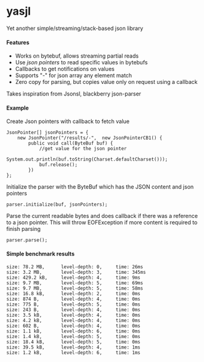 # yasjl

Yet another simple/streaming/stack-based json library

#### Features
- Works on bytebuf, allows streaming partial reads
- Use *json pointers* to read specific values in bytebufs
- Callbacks to get notifications on values
- Supports "-" for json array any element match
- Zero copy for parsing, but copies value only on request using a callback

Takes inspiration from Jsonsl, blackberry json-parser

#### Example

Create Json pointers with callback to fetch value
```
JsonPointer[] jsonPointers = {
    new JsonPointer("/results/-",  new JsonPointerCB1() {
        public void call(ByteBuf buf) {
            //get value for the json pointer
            System.out.println(buf.toString(Charset.defaultCharset()));
            buf.release();
        })
};
```

Initialize the parser with the ByteBuf which has the JSON content and json pointers
```
parser.initialize(buf, jsonPointers);
```

Parse the current readable bytes and does callback if there was a reference to a 
json pointer. This will throw EOFException if more content is required to finish parsing 
```
parser.parse(); 

```

#### Simple benchmark results
```
size: 78.2 MB,      level-depth: 0,     time: 26ms
size: 3.2 MB,       level-depth: 3,     time: 345ms
size: 429.2 kB,     level-depth: 4,     time: 9ms
size: 9.7 MB,       level-depth: 5,     time: 69ms
size: 9.7 MB,       level-depth: 5,     time: 58ms
size: 16.8 kB,      level-depth: 2,     time: 0ms
size: 874 B,        level-depth: 4,     time: 0ms
size: 775 B,        level-depth: 5,     time: 0ms
size: 243 B,        level-depth: 4,     time: 0ms
size: 3.5 kB,       level-depth: 4,     time: 0ms
size: 4.2 kB,       level-depth: 4,     time: 0ms
size: 602 B,        level-depth: 4,     time: 0ms
size: 1.1 kB,       level-depth: 6,     time: 0ms
size: 1.4 kB,       level-depth: 5,     time: 0ms
size: 18.4 kB,      level-depth: 5,     time: 0ms
size: 39.5 kB,      level-depth: 4,     time: 1ms
size: 1.2 kB,       level-depth: 6,     time: 1ms
```
